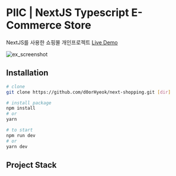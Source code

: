 # PIIC | NextJS Typescript E-Commerce Store

NextJS를 사용한 쇼핑몰 개인프로젝트 [Live Demo](https://next-shopping-seven.vercel.app/)

![ex_screenshot](./forReadme/main.gif)

## Installation

```bash
# clone
git clone https://github.com/d0orHyeok/next-shopping.git [dir]

# install package
npm install
# or
yarn

# to start
npm run dev
# or
yarn dev
```

## Project Stack
